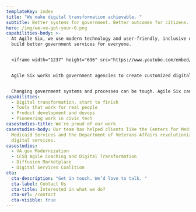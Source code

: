 ```yaml
---
templateKey: index
title: "We make digital transformation achievable. "
subtitle: Better systems for government. Better outcomes for citizens.
hero: /img/we-ve-got-your-6.png
capabilities-body: >-
  At Agile Six, we use modern technology and user-friendly, inclusive design to
  build better government services for everyone. 


  <iframe width="1237" height="696" src="https://www.youtube.com/embed/9CW204239Es" title="Why We Choose the Work We Do" frameborder="0" allow="accelerometer; autoplay; clipboard-write; encrypted-media; gyroscope; picture-in-picture" allowfullscreen></iframe>


  Agile Six works with government agencies to create customized digital solutions that meet the needs of their users, both staff and citizens. The end goal? Digital products that are as powerful and easy to use as the apps on your phone.


  Changing government systems and processes can be tough. Agile Six can help. We’ll meet you where you are, then get you where you want to go.
capabilities:
  - Digital transformation, start to finish
  - Tools that work for real people
  - Product development and devops
  - Pioneering work in civic tech
casestudies-title: We’re proud of our work
casestudies-body: Our team has helped clients like the Centers for Medicare and
  Medicaid Services and the Department of Veterans Affairs revolutionize their
  digital services.
casestudies:
  - VA.gov Modernization
  - CCSQ Agile Coaching and Digital Transformation
  - Diffusion Marketplace
  - Digital Services Coalition
cta:
  cta-description: "Get in touch. We’d love to talk. "
  cta-label: Contact Us
  cta-title: Interested in what we do?
  cta-url: /contact
  cta-visible: true
---
```

